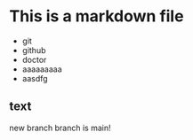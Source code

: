 # This is a markdown file

- git
- github
- doctor
- aaaaaaaaa
- aasdfg

## text

new branch
branch is main!